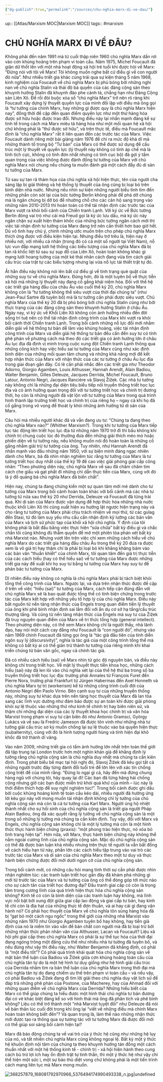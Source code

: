 ```yaml
---
{"dg-publish":true,"permalink":"/sources/chu-nghia-marx-di-ve-dau/"}
---
```


up:: [[Atlas/Marxism MOC\|Marxism MOC]]
tags:: #marxism 

# CHỦ NGHĨA MARX ĐI VỀ ĐÂU?
Không phải đến năm 1991 mà từ cuối thập niên 1960 chủ nghĩa Marx dần rơi vào cơn khủng hoảng trên phạm vi toàn cầu. Năm 1975, Michel Foucault đã giận dữ thốt lên với một nhà hoạt động xã hội trẻ tuổi khi được hỏi về Marx: “Đừng nói với tôi về Marx! Tôi không muốn nghe bất cứ điều gì về con người đó nữa”. Như nhiều triết gia khác cùng trải qua sự kiện tháng 5 năm 1968, kinh nghiệm của Foucault về chủ nghĩa Marx bị phủ bóng bởi những nghi nan về chủ nghĩa Stalin và thái độ bá quyền của các đảng cộng sản theo khuynh hướng Stalin đã khuynh đảo phe cánh tả, chẳng hạn như Đảng Cộng sản Liên Xô. Để rồi đòi buộc xóa sổ “chủ nghĩa Marx” trở nên rõ ràng khi Foucault xây dựng lý thuyết quyền lực của mình đối lập với điều mà ông gọi là “tư tưởng của chính Marx, hay những gì được quy là chủ nghĩa Marx hiện nay”, đồng thời đề cập đến quan điểm quyền lực như một thứ hàng hóa được sở hữu hoặc được trao đổi. Nhưng điều này lại nhấn mạnh đáng kể sự tinh tế trong cách mà Marx miêu tả hàng hóa như một mối quan hệ xã hội chứ không phải là “thứ được sở hữu”, và trên thực tế, điều mà Foucault mặc định là “chủ nghĩa Marx” rất ít liên quan đến các trước tác của Marx. Việc Foucault dành riêng một bài giảng năm 1976 để chỉ ra mức độ khả dĩ mà những thành tố trong bộ “Tư bản” của Marx có thể được sử dụng để cấu trúc một lý thuyết về quyền lực (lý thuyết này không có tính áp chế mà là tính tích cực, không có tính đơn nhất nhưng có tính cục bộ) đã gợi ý tầm quan trọng của việc không được đánh đồng tư tưởng của Marx với chủ nghĩa Marx nói chung nếu chúng ta muốn đánh giá một cách đầy đủ di sản tư tưởng của Marx.

Từ sau sự tan rã thảm họa của chủ nghĩa xã hội hiện thực, tên của người cha sáng lập bị giải thiêng và hệ thống lý thuyết của ông cũng bị loại bỏ trên bình diện nhà nước. Nhưng nếu nhìn sự kiện những người biểu tình tìm đến những phần còn sót lại của bức tường Berlin không phải để phá dỡ chúng mà là ngăn chúng bị dỡ bỏ để nhường chỗ cho các căn hộ sang trọng vào những năm 2010-2013 thì hoàn toàn có thể tái nhận định các trước tác của Marx vượt ra khỏi bối cảnh của Chiến tranh Lạnh. Với ký ức về Bức tường Berlin đóng vai trò như cái mà Freud gọi là ký ức lưu dấu, mà ký ức này ngăn chặn sự xuất hiện thảm khốc của những bức tường ngăn cách mới thì việc tái nhận định tư tưởng của Marx đang trở nên cần thiết hơn bao giờ hết. Dù vô tình hay chủ ý, chính những ước muốn trên cho phép chủ nghĩa Marx thích ứng được với điều kiện hiện tại. Nhưng điều trớ trêu là, hiện nay ở nhiều nơi, với nhiều cá nhân (trong đó có cả một số người tại Việt Nam), nỗ lực vun đắp mạng lưới hệ thống các biểu tượng của chủ nghĩa Marx đã bị tan rã khốc liệt từ sau sự sụp đổ của Liên Xô, hoàn toàn không khác gì mạng lưới hoang tưởng của một kẻ thái nhân cách đang vừa tìm cách giải cấu trúc của trật tự các biểu tượng nhưng lại vừa nỗ lực tái thiết trật tự đó.

Ắt hẳn điều này không nói lên bất cứ điều gì về tình trạng què quặt của những suy tư về chủ nghĩa Marx. Đúng hơn, đó là một tuyên bố về thực tiễn xã hội mà những lý thuyết này đang cố gắng khái niệm hóa. Đối với thế hệ các triết gia hàng đầu của châu Âu vào cuối thế kỷ 20, chủ nghĩa Marx không còn là “tư tưởng không thể siêu vượt của thời đại chúng ta” (như Jean-Paul Sartre đã tuyên bố) mà là tư tưởng cần phải được siêu vượt. Chủ nghĩa Marx của thế kỷ 20 đã bị phủ bóng bởi chủ nghĩa Stalin cũng như bởi thực trạng của các đảng cộng sản theo khuynh hướng Stalin ở châu Âu. Ngày nay, vì ký ức về Khối Liên Xô không còn ảnh hưởng nhiều đến đời sống trí tuệ nên có thể tái nhận định công trình của Marx khi vượt ra khỏi bối cảnh thời Chiến tranh Lạnh. Trong bối cảnh những nỗ lực đổi mới nhằm diễn giải về hệ thống tư bản dễ lâm vào khủng hoảng, việc tái nhận định công trình của Marx và diễn giải hệ thống tư bản đều cần đến suy tư có tính phê phán về phương cách mà theo đó các triết gia có ảnh hưởng lớn ở châu Âu lục địa đã định vị mình trong cuộc xung đột Chiến tranh Lạnh thông qua những công kích hay việc hiểu sai tư tưởng của Marx cũng như xác định bình diện của những mối quan tâm chung và những khả năng mới để kết hợp nhận thức của Marx với nhận thức của các tư tưởng ở châu Âu lục địa trong giai đoạn gần đây. Có lẽ cần phải nhắc đến các triết gia như Theodor Adorno, Giorgio Agamben, Louis Althusser, Hannah Arendt, Alain Badiou, Walter Benjamin, Gilles Deleuze, Jacques Derrida, Michel Foucault, Bruno Latour, Antonio Negri, Jacques Rancière và Slavoj Žižek. Các nhà tư tưởng này không chỉ là những đại diện tiêu biểu tiếp nối truyền thống triết học lục địa và có ảnh hưởng quan trọng đối với tư tưởng triết học và chính trị đương thời, họ còn là những người đã vật lộn với tư tưởng của Marx trong quá trình hình thành lập trường triết học và chính trị của riêng họ – ngay cả khi họ đã cố gắng trong vô vọng để thoát ly khỏi những ảnh hưởng từ di sản của Marx.

Câu hỏi mà nhiều người khác đã và vẫn đang ưu tư: “Chúng ta đang theo chủ nghĩa Marx nào?” (Whither Marxism?). Trong khi tư tưởng của Marx tiếp tục tác động lên triết học lục địa từ những năm 1970 trở đi thì bầu không khí chính trị chung cuộc lúc đó thường đưa đến những giải thích méo mó hoặc phiến diện về tư tưởng này, nếu không muốn nói đó hoàn toàn là những cố gắng nhằm giải trừ tư tưởng của ông. Tuy nhiên, như Hannah Arendt đã nhấn mạnh vào đầu những năm 1950, với sự biện minh đáng ngạc nhiên dành cho Marx, bà đã nhìn nhận nghiêm túc rằng tư tưởng của Marx là tư tưởng triết học duy nhất của thế kỷ 19 đề cao việc giải phóng giai cấp công nhân: “Theo phương diện này, chủ nghĩa Marx về sau đã chăm chăm tìm cách che giấu và gạt phắt đi những chỉ dẫn thực tiễn của Marx, cùng với đó là ý đồ quảng bá chủ nghĩa Marx đã biến chất”.

Hiện nay, chúng ta đang chứng kiến một sự quan tâm mới mẻ dành cho tư tưởng của Marx trong bối cảnh hoàn toàn khác với bối cảnh mà các nhà tư tưởng từ nửa sau thế kỷ 20 như Derrida, Deleuze và Foucault đã từng trải qua. Khi di sản của Marx được vận dụng để hợp thức hóa những nhà nước thuộc khối Liên Xô thì cũng xuất hiện xu hướng lật ngược hiện trạng này và cho rằng tư tưởng của Marx phải chịu trách nhiệm về mọi thứ, từ các gulag đến Stasi, từ đó làm suy yếu nhu cầu cần nhận định kỹ lưỡng các bản văn của Marx và lịch sử phức tạp của khối xã hội chủ nghĩa. Ý định của tôi không phải là bắt đầu bằng việc thực hiện “sửa chữa” bất kỳ điều gì và chắc chắn tôi cũng không đủ thẩm quyền để mở một phiên tòa phán xét bất kỳ nhà Marxist nào. Nhưng vượt lên trên việc chỉ xem những cách hiểu về chủ nghĩa Marx do các triết gia hàng đầu châu Âu trong thế kỷ 20 đưa ra được xem là vô giá trị hay thậm chí là phải bị loại bỏ khi khăng khăng bám vào các bản văn “thuần khiết” của chính Marx, tôi quan tâm đến giá trị thực tiễn của các cách hiểu (hay có thể hiểu sai) về tư tưởng của Marx được những triết gia này đề xuất khi họ suy tư bằng tư tưởng của Marx hay suy tư để phản bác tư tưởng của Marx.

Dĩ nhiên điều này không có nghĩa là chủ nghĩa Marx phải bị tách biệt khỏi tổng thể công trình của Marx. Ngược lại, và dựa trên nhận thức được đề cập ở trên về việc “hiểu (sai)” tư tưởng của Marx, cách tiếp cận đúng đắn với chủ nghĩa Marx sẽ là bao quát được tổng thể có tính biện chứng trong trước tác của Marx kết hợp với những yếu tố hợp lý của chủ nghĩa Marx. Điều này bắt nguồn từ nền tảng nhận thức của Engels trong quan điểm tiền lý thuyết của ông khi phê bình nhận định sai lầm đối với ẩn dụ cơ sở hạ tầng/cấu trúc thượng tầng. Và cũng từ nền tảng nhận thức của Engels mà suy tư của Žižek đã truy nguyên quan điểm của Marx về tri thức tổng hợp (general intellect). Theo phương diện này, có thể xem Marx không chỉ là người thầy, nhà lãnh đạo, hay nói một cách cay đắng như Foucault là “con người đó”, nhưng vào năm 1969 chính Foucault đã từng gọi ông là “tác giả đầu tiên của tính diễn ngôn suy lý (discursivity)”, nghĩa là tác giả của một công trình tổng thể mà không có bất kỳ ai có thể giản trừ thành tư tưởng của riêng mình khi khai triển chúng từ bản văn gốc, ngay cả chính tác giả.

Đã có nhiều cách hiểu (sai) về Marx nhìn từ góc độ nguyên bản, và điều này không chỉ trong triết học. Về mặt lý thuyết thực tiễn khoa học, những cách hiểu (sai) này đã len lỏi vào chủ nghĩa xét lại của thế hệ thứ ba trong số ba truyền thống triết học lục địa: trường phái Annales từ François Furet đến Pierre Nora, trường phái Frankfurt từ Jürgen Habermas đến Axel Honneth và chủ nghĩa Marx tự trị (workerism) kể từ những công trình cuối đời của Antonio Negri đến Paolo Virno. Bên cạnh suy tư của những truyền thống này, những suy tư khác dựa trên nền tảng học thuyết của Marx đã lan tỏa sang các lĩnh vực dường như đảm bảo được sự an toàn khi được giải phóng khỏi sự lệ thuộc vào những thứ như kinh tế chính trị hay biên niên sử, và thậm chí những đại diện của các lý thuyết khoa học chính trị và văn hóa Marxist trong phạm vi suy tư cận biên đó như Antonio Gramsci, György Lukács và về sau là Fredric Jameson đã được tôn vinh như những nhà tư tưởng giải cấu trúc sơ kỳ muốn chống lại sự lệ thuộc vào bá quyền hiện thực (subalternity), cùng với đó là hình tượng người hùng và tính hiện đại khô khốc đã trở thành dĩ vãng.

Vào năm 2009, những triết gia có tầm ảnh hưởng lớn nhất trên toàn thế giới đã tập trung tại London trước hơn một nghìn khán giả để khẳng định lý tưởng rằng chủ nghĩa cộng sản là chủ nghĩa duy nhất mà chúng ta cần kiên định. Trong phát biểu bế mạc tại hội nghị đó, Slavoj Žižek đã kêu gọi tất cả những người trước đây từng đánh đổi tuổi trẻ để lớn lên với xác tín chống cộng triệt để của mình rằng: “Đừng lo ngại gì cả, hãy đến mà đứng chung hàng ngũ với chúng tôi, hãy quay lại đi! Các bạn đã từng hăng hái chống cộng nhưng giờ các bạn được miễn trừ khỏi quá khứ của mình – lúc này là thời điểm thích hợp để suy nghĩ nghiêm túc!”. Trong bối cảnh được ghi dấu bởi cuộc khủng hoảng kinh tế toàn cầu kéo dài, nhiều người đã hưởng ứng lời kêu gọi này với mong muốn tái nhận định không chỉ lý tưởng của chủ nghĩa cộng sản mà còn là cả tư tưởng của Karl Marx. Người ủng hộ nhiệt thành nhất cho sự hồi sinh của chủ nghĩa cộng sản là triết gia người Pháp Alain Badiou, ông đã xác quyết rằng lý tưởng về chủ nghĩa cộng sản là một trong số những lý tưởng mà chúng ta cần kiên định. Tuy vậy, đối với Marx và Engels, chủ nghĩa cộng sản không chỉ là một lý tưởng mà còn là một hình thức thực hành biện chứng (praxis): “một phong trào hiện thực, nó xóa bỏ tình trang hiện tại”. Hơn nữa, với Marx, thực hành biện chứng này không thể nằm ngoài cương lĩnh của chủ nghĩa cộng sản. Mặc dù chủ nghĩa cộng sản có thể đã được bàn luận khá nhiều nhưng trên thực tế người ta vẫn bất đồng về cách hiểu hạn từ này, phần lớn các cách hiểu tập trung vào vai trò các trước tác của Marx và di sản của chủ nghĩa Marx theo một tư duy và thực hành biện chứng được đổi mới dưới ngọn cờ của chủ nghĩa cộng sản.

Trong bối cảnh mới, có những câu hỏi mang tính thời sự cần phải được nhìn nhận nghiêm túc: các tranh luận triết học gần đây đã khám phá những gì mới từ trước tác của Marx và tư tưởng của ông có thể đóng góp tới mức nào cho sự cách tân của triết học đương đại? Đấu tranh giai cấp có còn là trọng tâm trong cương lĩnh của quá trình hiện thực hóa chủ nghĩa cộng sản không? Kinh tế có còn là bình diện của các tranh luận hay không, mà lĩnh vực nổi bật bởi xung đột giữa giai cấp lao động và giai cấp tư bản, hay kinh tế chỉ còn là địa hạt của những thực tế đơn thuần, và ai hay cái gì đang vận hành nó? Có phải học thuyết của Marx về chủ nghĩa tôn sùng hàng hóa đã bị “gạt bỏ một cách ngu ngốc” trong thế giới của những nhà Marxist vào những năm 1970 như Giorgio Agamben tuyên bố hay không, hay tiền giả định của nó là niềm tin vào vấn đề bản chất con người mà đã bị loại trừ bởi những nhận thức phản nhân văn của Althusser, Lacan và Foucault? Liệu xã hội phi giai cấp theo chủ nghĩa Marx có phải là sự thế tục hóa của thời đại đang ngóng trông một đấng cứu thế như nhiều nhà tư tưởng đã tuyên bố, và nếu đúng như vậy thì điều này, như Walter Benjamin đã khẳng định, có phải là “một điều tốt”? Có phải quá trình khái quát hóa chủ nghĩa cộng sản về mặt bản thể luận của Badiou và Žižek giữa cơn khủng hoảng toàn cầu của chủ nghĩa tân tự do là một hệ hình tư duy giống như hệ hình giải cấu trúc của Derrida nhằm tìm ra bản thể luận của chủ nghĩa Marx trong thời đại mà chủ nghĩa tân tự do đang chiếm ưu thế trên phạm vi toàn cầu – và nếu vậy, có phải Badiou và Žižek đang đi tìm lời giải theo chủ nghĩa duy vật lịch sử để đáp trả những phê phán của Postone, của Macherey, hay của Ahmad đối với những quan điểm về chủ nghĩa Marx của Derrida? Những hiểu biết của Marx có thể giúp chúng ta hiểu được một hình thái chủ nghĩa tư bản đương đại có vẻ khác biệt đáng kể so với hình thái mà ông đã phân tích và phê bình không? Liệu có thể trở thành một “nhà Marxist tuyệt đối” như Deleuze đã nói về bản thân lúc cuối đời trong khi ông lại “viết về những điều mà chính Marx hoàn toàn không biết đến”? Và quan trọng là, làm thế nào những nhận thức mới được tạo ra thông qua sự tương tác với tư tưởng Marx đã được đổi mới có thể giúp soi sáng bối cảnh hiện tại?

Marx đã báo động chúng ta về vai trò của ý thức hệ cũng như những hệ lụy của nó, và tất nhiên chủ nghĩa Marx cũng không ngoại lệ. Bất kỳ một ý thức hệ khuôn định nội tâm của chúng ta theo khuynh hướng tán đồng một cách thuần nhất với một hệ thống kinh tế - chính trị - xã hội hiện hành theo cung cách bù trừ lợi ích hay ổn định trật tự tinh thần, thì một ý thức hệ như vậy chỉ thể hiện một sức ì, một sự bảo thủ diệt vong chứ không phải là một tiến trình cách mạng liên tục mà Marx mong muốn.

![368257879_168081792970966_5376494174990493338_n.jpg|undefined](/img/user/Extras/Images/368257879_168081792970966_5376494174990493338_n.jpg)